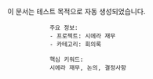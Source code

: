 이 문서는 테스트 목적으로 자동 생성되었습니다.
                
                주요 정보:
                - 프로젝트: 시에라 재무
                - 카테고리: 회의록
                
                핵심 키워드:
                시에라 재무, 논의, 결정사항